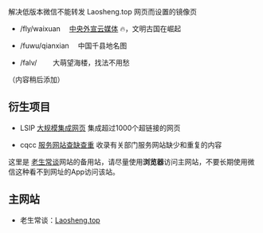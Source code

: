 <!-- # wx 同名标题会被合并 -->

解决低版本微信不能转发 Laosheng.top 网页而设置的镜像页

*	/fly/waixuan	　[中央外宣云媒体](fly/waixuan) 🔥，文明古国在崛起

*	/fuwu/qianxian	　中国千县地名图[]()

*	/falv/　	　大萌望海楼，找法不用愁

（内容稍后添加）

	

衍生项目
--------

*	LSIP [大规模集成网页](https://diamonwoo.github.io/LSIP ) 集成超过1000个超链接的网页

*	cqcc [服务网站查缺查重](https://diamonwoo.github.io/cqcc ) 收录有关部门服务网站缺少和重复的内容


这里是 [老生常谈](https://Laosheng.top)网站的备用站，请尽量使用**浏览器**访问主网站，不要长期使用微信这种看不到网址的App访问该站。

主网站
------

*	老生常谈：[Laosheng.top](https://laosheng.top)
